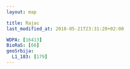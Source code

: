 ```yaml
---
layout: map

title: Rajac
last_modified_at: 2018-05-21T23:31:20+02:00

WDPA: [16413]
BioRaS: [66]
geoSrbija:
  L1_183: [179]
---
```

